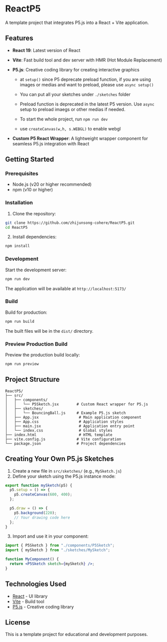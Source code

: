 # ReactP5

A template project that integrates P5.js into a React + Vite application.

## Features

- **React 19**: Latest version of React
- **Vite**: Fast build tool and dev server with HMR (Hot Module Replacement)
- **P5.js**: Creative coding library for creating interactive graphics

  - at `setup()` since P5 deprecate preload function, if you are using images or medias and want to preload, please use `async setup()`
  - You can put all your sketches under `./sketches` folder

  - Preload function is deprecated in the latest P5 version. Use `async` setup to preload imaegs or other medias if needed.

  - To start the whole project, run `npm run dev`

  - use `createCanvas(w,h, s.WEBGL)` to enable webgl

- **Custom P5 React Wrapper**: A lightweight wrapper component for seamless P5.js integration with React

## Getting Started

### Prerequisites

- Node.js (v20 or higher recommended)
- npm (v10 or higher)

### Installation

1. Clone the repository:

```bash
git clone https://github.com/zhijunsong-cohere/ReactP5.git
cd ReactP5
```

2. Install dependencies:

```bash
npm install
```

### Development

Start the development server:

```bash
npm run dev
```

The application will be available at `http://localhost:5173/`

### Build

Build for production:

```bash
npm run build
```

The built files will be in the `dist/` directory.

### Preview Production Build

Preview the production build locally:

```bash
npm run preview
```

## Project Structure

```
ReactP5/
├── src/
│   ├── components/
│   │   └── P5Sketch.jsx        # Custom React wrapper for P5.js
│   ├── sketches/
│   │   └── BouncingBall.js     # Example P5.js sketch
│   ├── App.jsx                  # Main application component
│   ├── App.css                  # Application styles
│   ├── main.jsx                 # Application entry point
│   └── index.css                # Global styles
├── index.html                   # HTML template
├── vite.config.js              # Vite configuration
└── package.json                # Project dependencies
```

## Creating Your Own P5.js Sketches

1. Create a new file in `src/sketches/` (e.g., `MySketch.js`)
2. Define your sketch using the P5.js instance mode:

```javascript
export function mySketch(p5) {
  p5.setup = () => {
    p5.createCanvas(600, 400);
  };

  p5.draw = () => {
    p5.background(220);
    // Your drawing code here
  };
}
```

3. Import and use it in your component:

```jsx
import { P5Sketch } from "./components/P5Sketch";
import { mySketch } from "./sketches/MySketch";

function MyComponent() {
  return <P5Sketch sketch={mySketch} />;
}
```

## Technologies Used

- [React](https://react.dev/) - UI library
- [Vite](https://vite.dev/) - Build tool
- [P5.js](https://p5js.org/) - Creative coding library

## License

This is a template project for educational and development purposes.
